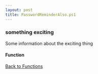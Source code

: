 ```yaml
---
layout: post
title: PasswordReminderAlso.ps1
---
```


### something exciting

Some information about the exciting thing

#### Function

<script src="https://gist-it.appspot.com/github.com/BanterBoy/scripts-blog/blob/master/PowerShell/functions/exchange/PasswordReminderAlso.ps1"></script>

<a href="/menu/_pages/functions.html">Back to Functions</a>
